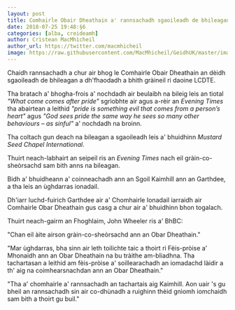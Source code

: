 ```yaml
---
layout: post
title: Comhairle Obair Dheathain a' rannsachadh sgaoileadh de bhileagan a dh'fhaodadh a bhith gràineil ri daoine LCDTE
date: 2018-07-25 19:48:§6
categories: [alba, creideamh]
author: Crìstean MacMhìcheil
author_url: https://twitter.com/macmhicheil
image: https://raw.githubusercontent.com/MacMhicheil/GeidhUK/master/images/2018-07-25-comhairle-obair-dheathain-a-rannsachadh-sgaoileadh-de-bhileagan-a-dhfhaodadh-a-bhith-graineil-ri-daoine-lcdte.jpg
---
```


Chaidh rannsachadh a chur air bhog le Comhairle Obair Dheathain an dèidh sgaoileadh de bhileagan a dh'fhaodadh a bhith gràineil ri daoine LCDTE.

<!--more-->

Tha bratach a' bhogha-frois a' nochdadh air beulaibh na bileig leis an tiotal *"What come comes after pride"* sgrìobhte air agus a-rèir an *Evening Times* tha abairtean a leithid *"pride is something evil that comes from a person’s heart"* agus *"God sees pride the same way he sees so many other behaviours – as sinful”* a' nochdadh na broinn.

Tha coltach gun deach na bileagan a sgaoileadh leis a' bhuidhinn *Mustard Seed Chapel International*.

Thuirt neach-labhairt an seipeil ris an *Evening Times* nach eil gràin-co-sheòrsachd sam bith anns na bileagan.

Bidh a' bhuidheann a' coinneachadh ann an Sgoil Kaimhill ann an Garthdee, a tha leis an ùghdarras ionadail.

Dh'iarr luchd-fuirich Garthdee air a' Chomhairle Ionadail iarraidh air Comhairle Obar Dheathain gus casg a chur air a' bhuidhinn bhon togalach.

Thuirt neach-gairm an Fhoghlaim, John Wheeler ris a' BhBC:

"Chan eil àite airson gràin-co-sheòrsachd ann an Obar Dheathain."

"Mar ùghdarras, bha sinn air leth toilichte taic a thoirt ri Fèis-pròise a’ Mhonaidh ann an Obar Dheathain na bu tràithe am-bliadhna. Tha tachartasan a leithid am fèis-pròise a' soillearachadh an iomadachd làidir a th' aig na coimhearsnachdan ann an Obar Dheathain."

"Tha a' chomhairle a' rannsachadh an tachartais aig Kaimhill. Aon uair 's gu bheil an rannsachadh sin air co-dhùnadh a ruighinn thèid gnìomh iomchaidh sam bith a thoirt gu buil."
